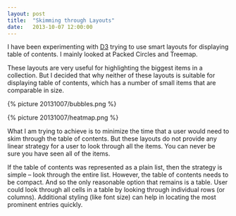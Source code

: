 ```yaml
---
layout: post
title:  "Skimming through Layouts"
date:   2013-10-07 12:00:00
---
```


I have been experimenting with [D3](http://d3js.org/) trying to use smart layouts for displaying table of contents. I mainly looked at Packed Circles and Treemap.

These layouts are very useful for highlighting the biggest items in a collection. But I decided that why neither of these layouts is suitable for displaying table of contents, which has a number of small items that are comparable in size.

{% picture 20131007/bubbles.png %}
<br />

{% picture 20131007/heatmap.png %}
<br />

What I am trying to achieve is to minimize the time that a user would need to skim through the table of contents. But these layouts do not provide any linear strategy for a user to look through all the items. You can never be sure you have seen all of the items.

If the table of contents was represented as a plain list, then the strategy is simple – look through the entire list. However, the table of contents needs to be compact. And so the only reasonable option that remains is a table. User could look through all cells in a table by looking through individual rows (or columns). Additional styling (like font size) can help in locating the most prominent entries quickly.